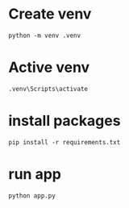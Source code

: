 # Create venv
    python -m venv .venv

# Active venv
    .venv\Scripts\activate

# install packages
    pip install -r requirements.txt

# run app
    python app.py
